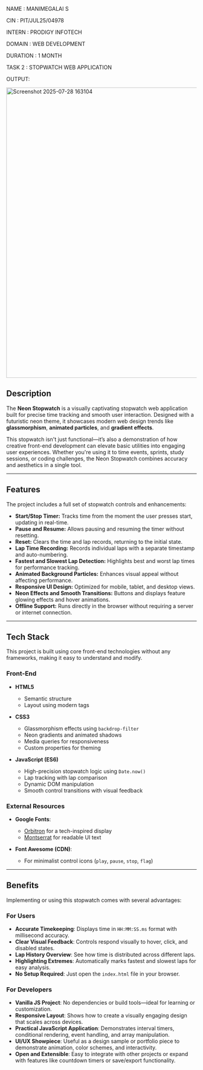 NAME : MANIMEGALAI S

CIN : PIT/JUL25/04978

INTERN : PRODIGY INFOTECH

DOMAIN : WEB DEVELOPMENT 

DURATION : 1 MONTH

TASK 2 : STOPWATCH WEB APPLICATION

OUTPUT: 


<img width="1366" height="768" alt="Screenshot 2025-07-28 163104" src="https://github.com/user-attachments/assets/982445b6-b8ab-439f-9df0-e95424fcbe50" />


## Description

The **Neon Stopwatch** is a visually captivating stopwatch web application built for precise time tracking and smooth user interaction. Designed with a futuristic neon theme, it showcases modern web design trends like **glassmorphism**, **animated particles**, and **gradient effects**.

This stopwatch isn't just functional—it’s also a demonstration of how creative front-end development can elevate basic utilities into engaging user experiences. Whether you're using it to time events, sprints, study sessions, or coding challenges, the Neon Stopwatch combines accuracy and aesthetics in a single tool.

---

## Features

The project includes a full set of stopwatch controls and enhancements:

* **Start/Stop Timer:** Tracks time from the moment the user presses start, updating in real-time.
* **Pause and Resume:** Allows pausing and resuming the timer without resetting.
* **Reset:** Clears the time and lap records, returning to the initial state.
* **Lap Time Recording:** Records individual laps with a separate timestamp and auto-numbering.
* **Fastest and Slowest Lap Detection:** Highlights best and worst lap times for performance tracking.
* **Animated Background Particles:** Enhances visual appeal without affecting performance.
* **Responsive UI Design:** Optimized for mobile, tablet, and desktop views.
* **Neon Effects and Smooth Transitions:** Buttons and displays feature glowing effects and hover animations.
* **Offline Support:** Runs directly in the browser without requiring a server or internet connection.

---

## Tech Stack

This project is built using core front-end technologies without any frameworks, making it easy to understand and modify.

### Front-End

* **HTML5**

  * Semantic structure
  * Layout using modern tags

* **CSS3**

  * Glassmorphism effects using `backdrop-filter`
  * Neon gradients and animated shadows
  * Media queries for responsiveness
  * Custom properties for theming

* **JavaScript (ES6)**

  * High-precision stopwatch logic using `Date.now()`
  * Lap tracking with lap comparison
  * Dynamic DOM manipulation
  * Smooth control transitions with visual feedback

### External Resources

* **Google Fonts**:

  * [Orbitron](https://fonts.google.com/specimen/Orbitron) for a tech-inspired display
  * [Montserrat](https://fonts.google.com/specimen/Montserrat) for readable UI text

* **Font Awesome (CDN)**:

  * For minimalist control icons (`play`, `pause`, `stop`, `flag`)

---

## Benefits

Implementing or using this stopwatch comes with several advantages:

### For Users

* **Accurate Timekeeping**: Displays time in `HH:MM:SS.ms` format with millisecond accuracy.
* **Clear Visual Feedback**: Controls respond visually to hover, click, and disabled states.
* **Lap History Overview**: See how time is distributed across different laps.
* **Highlighting Extremes**: Automatically marks fastest and slowest laps for easy analysis.
* **No Setup Required**: Just open the `index.html` file in your browser.

### For Developers

* **Vanilla JS Project**: No dependencies or build tools—ideal for learning or customization.
* **Responsive Layout**: Shows how to create a visually engaging design that scales across devices.
* **Practical JavaScript Application**: Demonstrates interval timers, conditional rendering, event handling, and array manipulation.
* **UI/UX Showpiece**: Useful as a design sample or portfolio piece to demonstrate animation, color schemes, and interactivity.
* **Open and Extensible**: Easy to integrate with other projects or expand with features like countdown timers or save/export functionality.







